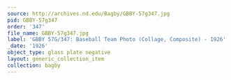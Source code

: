 ```yaml
---
source: http://archives.nd.edu/Bagby/GBBY-57g347.jpg
pid: GBBY-57g347
order: '347'
file_name: GBBY-57g347.jpg
label: 'GBBY 57G/347: Baseball Team Photo (Collage, Composite) - 1926'
_date: '1926'
object_type: glass plate negative
layout: generic_collection_item
collection: bagby
---
```

